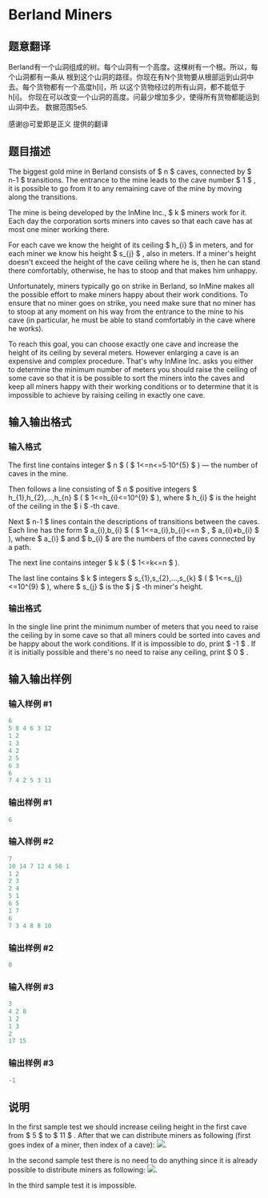 # Berland Miners

## 题意翻译

Berland有一个山洞组成的树。每个山洞有一个高度。这棵树有一个根。所以，每个山洞都有一条从 根到这个山洞的路径。你现在有N个货物要从根部运到山洞中去。每个货物都有一个高度h[i]，所 以这个货物经过的所有山洞，都不能低于h[i]。 你现在可以改变一个山洞的高度。问最少增加多少，使得所有货物都能运到山洞中去。 数据范围5e5.

感谢@可爱即是正义 提供的翻译

## 题目描述

The biggest gold mine in Berland consists of $ n $ caves, connected by $ n-1 $ transitions. The entrance to the mine leads to the cave number $ 1 $ , it is possible to go from it to any remaining cave of the mine by moving along the transitions.

The mine is being developed by the InMine Inc., $ k $ miners work for it. Each day the corporation sorts miners into caves so that each cave has at most one miner working there.

For each cave we know the height of its ceiling $ h_{i} $ in meters, and for each miner we know his height $ s_{j} $ , also in meters. If a miner's height doesn't exceed the height of the cave ceiling where he is, then he can stand there comfortably, otherwise, he has to stoop and that makes him unhappy.

Unfortunately, miners typically go on strike in Berland, so InMine makes all the possible effort to make miners happy about their work conditions. To ensure that no miner goes on strike, you need make sure that no miner has to stoop at any moment on his way from the entrance to the mine to his cave (in particular, he must be able to stand comfortably in the cave where he works).

To reach this goal, you can choose exactly one cave and increase the height of its ceiling by several meters. However enlarging a cave is an expensive and complex procedure. That's why InMine Inc. asks you either to determine the minimum number of meters you should raise the ceiling of some cave so that it is be possible to sort the miners into the caves and keep all miners happy with their working conditions or to determine that it is impossible to achieve by raising ceiling in exactly one cave.

## 输入输出格式

### 输入格式

The first line contains integer $ n $ ( $ 1<=n<=5·10^{5} $ ) — the number of caves in the mine.

Then follows a line consisting of $ n $ positive integers $ h_{1},h_{2},...,h_{n} $ ( $ 1<=h_{i}<=10^{9} $ ), where $ h_{i} $ is the height of the ceiling in the $ i $ -th cave.

Next $ n-1 $ lines contain the descriptions of transitions between the caves. Each line has the form $ a_{i},b_{i} $ ( $ 1<=a_{i},b_{i}<=n $ , $ a_{i}≠b_{i} $ ), where $ a_{i} $ and $ b_{i} $ are the numbers of the caves connected by a path.

The next line contains integer $ k $ ( $ 1<=k<=n $ ).

The last line contains $ k $ integers $ s_{1},s_{2},...,s_{k} $ ( $ 1<=s_{j}<=10^{9} $ ), where $ s_{j} $ is the $ j $ -th miner's height.

### 输出格式

In the single line print the minimum number of meters that you need to raise the ceiling by in some cave so that all miners could be sorted into caves and be happy about the work conditions. If it is impossible to do, print $ -1 $ . If it is initially possible and there's no need to raise any ceiling, print $ 0 $ .

## 输入输出样例

### 输入样例 #1

```cpp
6
5 8 4 6 3 12
1 2
1 3
4 2
2 5
6 3
6
7 4 2 5 3 11

```
### 输出样例 #1

```cpp
6

```
### 输入样例 #2

```cpp
7
10 14 7 12 4 50 1
1 2
2 3
2 4
5 1
6 5
1 7
6
7 3 4 8 8 10

```
### 输出样例 #2

```cpp
0

```
### 输入样例 #3

```cpp
3
4 2 8
1 2
1 3
2
17 15

```
### 输出样例 #3

```cpp
-1

```
## 说明

In the first sample test we should increase ceiling height in the first cave from $ 5 $ to $ 11 $ . After that we can distribute miners as following (first goes index of a miner, then index of a cave): ![](https://cdn.luogu.com.cn/upload/vjudge_pic/CF533A/735931edb72d958aac8a9f8686b0ce5942c9b15c.png).

In the second sample test there is no need to do anything since it is already possible to distribute miners as following: ![](https://cdn.luogu.com.cn/upload/vjudge_pic/CF533A/0666bf801cf595f24b61a0b221f7e85e9393651b.png).

In the third sample test it is impossible.

